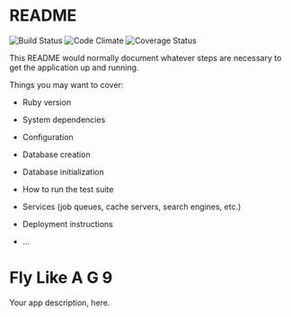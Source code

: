 # README

![Build Status](https://codeship.com/projects/754566d0-6ba7-0134-c37e-2e8398cca30e/status?branch=master)
![Code Climate](https://codeclimate.com/github/MarcvanMelle/flylikeag9.png)
![Coverage Status](https://coveralls.io/repos/MarcvanMelle/flylikeag9/badge.png)

This README would normally document whatever steps are necessary to get the
application up and running.

Things you may want to cover:

* Ruby version

* System dependencies

* Configuration

* Database creation

* Database initialization

* How to run the test suite

* Services (job queues, cache servers, search engines, etc.)

* Deployment instructions

* ...
# Fly Like A G 9
Your app description, here.
